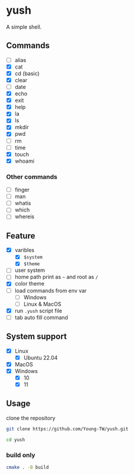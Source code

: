 # yush

A simple shell.  

## Commands

- [ ] alias
- [x] cat
- [x] cd (basic)
- [x] clear
- [ ] date
- [x] echo
- [x] exit
- [x] help
- [x] la
- [x] ls
- [x] mkdir
- [x] pwd
- [ ] rm
- [ ] time
- [x] touch
- [x] whoami

### Other commands

- [ ] finger
- [ ] man
- [ ] whatis
- [ ] which
- [ ] whereis

## Feature

- [x] varibles
    - [x] `$system`
    - [x] `$theme`
- [ ] user system
- [ ] home path print as `~` and root as `/`
- [x] color theme
- [ ] load commands from env var
    - [ ] Windows
    - [ ] Linux & MacOS
- [x] run `.yush` script file
- [ ] tab auto fill command

## System support

- [x] Linux
    - [x] Ubuntu 22.04
- [x] MacOS
- [x] Windows
    - [x] 10
    - [x] 11

## Usage

clone the repository

```sh
git clone https://github.com/Young-TW/yush.git

cd yush
```

### build only

```sh
cmake . -B build
```